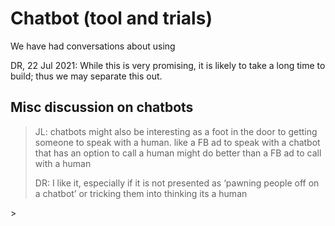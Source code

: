 # Chatbot \(tool and trials\)

We have had conversations about using

DR, 22 Jul 2021: While this is very promising, it is likely to take a long time to build; thus we may separate this out.

## Misc discussion on chatbots

> JL: chatbots might also be interesting as a foot in the door to getting someone to speak with a human. like a FB ad to speak with a chatbot that has an option to call a human might do better than a FB ad to call with a human
>
> DR: I like it, especially if it is not presented as ‘pawning people off on a chatbot’ or tricking them into thinking its a human

&gt;

